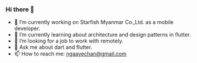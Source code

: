 ### Hi there 👋

<!--
**ayechan-maung/ayechan-maung** is a ✨ _special_ ✨ repository because its `README.md` (this file) appears on your GitHub profile.

Here are some ideas to get you started:
-->
- 🔭 I’m currently working on Starfish Myanmar Co.,Ltd. as a mobile developer.
- 🌱 I’m currently learning about architecture and design patterns in flutter.
- 🤔 I’m looking for a job to work with remotely.
- 💬 Ask me about dart and flutter.
- 📫 How to reach me: ngaayechan@gmail.com

